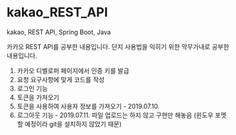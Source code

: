 # kakao_REST_API
kakao, REST API, Spring Boot, Java


카카오 REST API를 공부한 내용입니다.
단지 사용법을 익히기 위한 막무가내로 공부한 내용입니다.


1. 카카오 디벨로퍼 페이지에서 인증 키를 발급
2. 요청 요구사항에 맞게 코드를 작성
3. 로그인 기능
4. 토큰을 가져오기
5. 토큰을 사용하여 사용자 정보를 가져오기 - 2019.07.10.
6. 로그아웃 기능 - 2019.07.11. 파일 업로드는 하지 않고 구현만 해놓음 (윈도우 포멧할 예정이라 git을 설치하지 않았기 때문)
